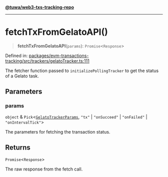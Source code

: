 [**@tuwa/web3-txs-tracking-repo**](../../../README.md)

***

# fetchTxFromGelatoAPI()

> **fetchTxFromGelatoAPI**(`params`): `Promise`\<`Response`\>

Defined in: [packages/evm-transactions-tracking/src/trackers/gelatoTracker.ts:111](https://github.com/TuwaIO/web3-transactions-tracking/blob/d30dc6a3e80476f3e836f0385d8c40646abfed41/packages/evm-transactions-tracking/src/trackers/gelatoTracker.ts#L111)

The fetcher function passed to `initializePollingTracker` to get the status of a Gelato task.

## Parameters

### params

`object` & `Pick`\<[`GelatoTrackerParams`](../type-aliases/GelatoTrackerParams.md), `"tx"` \| `"onSucceed"` \| `"onFailed"` \| `"onIntervalTick"`\>

The parameters for fetching the transaction status.

## Returns

`Promise`\<`Response`\>

The raw response from the fetch call.
